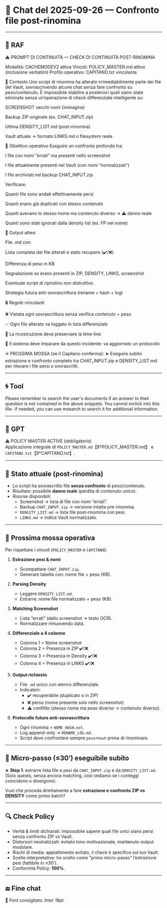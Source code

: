 # 📅 Chat del 2025-09-26 — Confronto file post-rinomina

---

## 👤 **RAF**

⚠️ PROMPT DI CONTINUITÀ — CHECK DI CONTINUITÀ POST-RINOMINA

Modalità: CACHEMODEV2 attiva
Vincoli: POLICY_MASTER.md attivo (inclusione verbatim)
Profilo operativo: CAPITANO.txt vincolante

📌 Contesto
Uno script di rinomina ha alterato irrimediabilmente parte dei file del Vault, sovrascrivendo alcune chat senza fare confronto su peso/contenuto.
È impossibile stabilire a posteriori quali siano state eliminate senza un’operazione di check differenziale intelligente su:

SCREENSHOT vecchi nomi (immagine)

Backup ZIP originale (es. CHAT_INPUT.zip)

Ultima DENSITY_LIST.md (post-rinomina)

Vault attuale → formato LINKS.md o filesystem reale

🎯 Obiettivo operativo
Eseguire un confronto profondo tra:

I file con nomi “errati” ma presenti nello screenshot

I file attualmente presenti nel Vault (con nomi “normalizzati”)

I file archiviati nel backup CHAT_INPUT.zip

Verificare:

Quanti file sono andati effettivamente persi

Quanti erano già duplicati con stesso contenuto

Quanti avevano lo stesso nome ma contenuto diverso → ⚠️ danno reale

Quanti sono stati ignorati dalla density list (es. FP nel nome)

🧠 Output attesi

File .md con:

Lista completa dei file alterati e stato recupero (✔️/❌)

Differenza di peso in KB

Segnalazione se erano presenti in ZIP, DENSITY, LINKS, screenshot

Eventuale script di ripristino non distruttivo

Strategia futura anti-sovrascrittura (rename + hash + log)

🔒 Regole vincolanti

❌ Vietata ogni sovrascrittura senza verifica contenuto + peso

✅ Ogni file alterato va loggato in lista differenziale

📁 La ricostruzione deve preservare la time-line

🧠 Il sistema deve imparare da questo incidente: va aggiornato un protocollo

✳️ PROSSIMA MOSSA (se il Capitano conferma):
➤ Eseguire subito estrazione e confronto completo tra CHAT_INPUT.zip e DENSITY_LIST.md per rilevare i file persi o sovrascritti.

---

## 🌀 **Tool**

Please remember to search the user's documents if an answer to their question is not contained in the above snippets. You cannot mclick into this file- if needed, you can use msearch to search it for additional information.

---

## 🤖 **GPT**

⚠️ POLICY MASTER ACTIVE (obbligatorio)  
Applicazione integrale di `POLICY_MASTER.md`【8†POLICY_MASTER.md】 e `CAPITANO.txt`【9†CAPITANO.txt】.

---

## 📌 Stato attuale (post-rinomina)
- Lo script ha sovrascritto file **senza confronto** di peso/contenuto.  
- Risultato: possibile **danno reale** (perdita di contenuto unico).  
- Risorse disponibili:  
  - Screenshot → lista di file con nomi “errati”.  
  - Backup `CHAT_INPUT.zip` → versione intatta pre-rinomina.  
  - `DENSITY_LIST.md` → lista file post-rinomina con pesi.  
  - `LINKS.md` → indice Vault normalizzato.

---

## 🎯 Prossima mossa operativa
Per rispettare i vincoli (`POLICY_MASTER` e `CAPITANO`):

1. **Estrazione pesi & nomi**  
   - Scompattare `CHAT_INPUT.zip`.  
   - Generare tabella con: nome file + peso (KB).  

2. **Parsing Density**  
   - Leggere `DENSITY_LIST.md`.  
   - Estrarre: nome file normalizzato + peso (KB).  

3. **Matching Screenshot**  
   - Lista “errati” (dallo screenshot → testo OCR).  
   - Normalizzare rimuovendo data.  

4. **Differenziale a 4 colonne**  
   - Colonna 1 = Nome screenshot  
   - Colonna 2 = Presenza in ZIP ✔️/❌  
   - Colonna 3 = Presenza in Density ✔️/❌  
   - Colonna 4 = Presenza in LINKS ✔️/❌  

5. **Output richiesto**  
   - File `.md` unico con elenco differenziale.  
   - Indicatori:  
     - ✔️ recuperabile (duplicato o in ZIP)  
     - ❌ perso (nome presente solo nello screenshot)  
     - ⚠️ conflitto (stesso nome ma peso diverso → contenuto diverso).  

6. **Protocollo futuro anti-sovrascrittura**  
   - Ogni rinomina = `NOME_HASH.ext`.  
   - Log append-only → `RENAME_LOG.md`.  
   - Script deve confrontare sempre `peso+hash` prima di rinominare.

---

## 🔑 Micro-passo (≤30’) eseguibile subito
➤ **Step 1**: estrarre lista file e pesi da `CHAT_INPUT.zip` e da `DENSITY_LIST.md`.  
(Solo questo, senza ancora matching, così vediamo se i conteggi coincidono o divergono).

Vuoi che proceda direttamente a fare **estrazione e confronto ZIP vs DENSITY** come primo batch?  

---

## 🔍 Check Policy
- Verità & limiti dichiarati: impossibile sapere quali file unici siano persi senza confronto ZIP vs Vault.  
- Distorsori neutralizzati: evitato tono motivazionale, mantenuto output modulare.  
- Rischi di media: appiattimento evitato, il check è specifico sul tuo Vault.  
- Scelte interpretative: ho scelto come “primo micro-passo” l’estrazione pesi (fattibile in ≤30’).  
- Conformità Policy: **100%**.

---

## 🔚 Fine chat

📌 *Font consigliato: Inter 16pt.*
